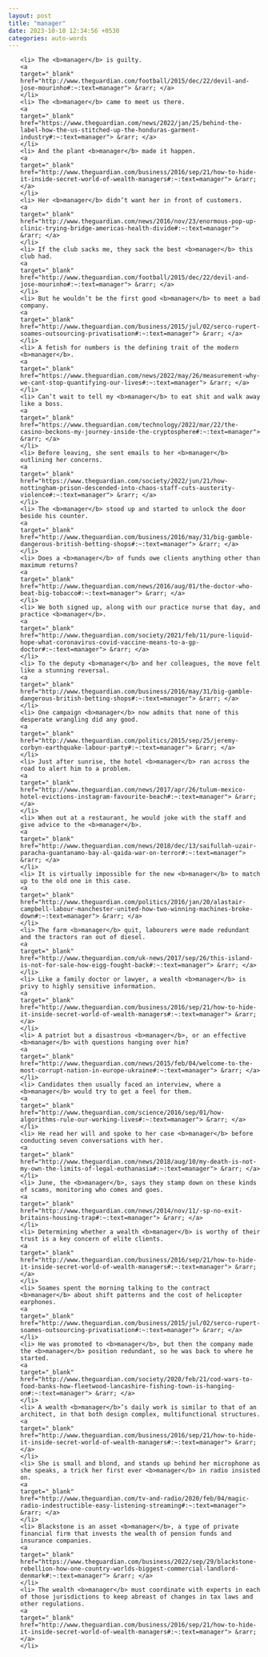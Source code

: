 ```yaml
---
layout: post
title: "manager"
date: 2023-10-10 12:34:56 +0530
categories: auto-words
---
```

<ol>

    <li> The <b>manager</b> is guilty.
    <a 
    target="_blank" 
    href="http://www.theguardian.com/football/2015/dec/22/devil-and-jose-mourinho#:~:text=manager"> &rarr; </a>
    </li>
    <li> The <b>manager</b> came to meet us there.
    <a 
    target="_blank" 
    href="https://www.theguardian.com/news/2022/jan/25/behind-the-label-how-the-us-stitched-up-the-honduras-garment-industry#:~:text=manager"> &rarr; </a>
    </li>
    <li> And the plant <b>manager</b> made it happen.
    <a 
    target="_blank" 
    href="http://www.theguardian.com/business/2016/sep/21/how-to-hide-it-inside-secret-world-of-wealth-managers#:~:text=manager"> &rarr; </a>
    </li>
    <li> Her <b>manager</b> didn’t want her in front of customers.
    <a 
    target="_blank" 
    href="http://www.theguardian.com/news/2016/nov/23/enormous-pop-up-clinic-trying-bridge-americas-health-divide#:~:text=manager"> &rarr; </a>
    </li>
    <li> If the club sacks me, they sack the best <b>manager</b> this club had.
    <a 
    target="_blank" 
    href="http://www.theguardian.com/football/2015/dec/22/devil-and-jose-mourinho#:~:text=manager"> &rarr; </a>
    </li>
    <li> But he wouldn’t be the first good <b>manager</b> to meet a bad company.
    <a 
    target="_blank" 
    href="http://www.theguardian.com/business/2015/jul/02/serco-rupert-soames-outsourcing-privatisation#:~:text=manager"> &rarr; </a>
    </li>
    <li> A fetish for numbers is the defining trait of the modern <b>manager</b>.
    <a 
    target="_blank" 
    href="https://www.theguardian.com/news/2022/may/26/measurement-why-we-cant-stop-quantifying-our-lives#:~:text=manager"> &rarr; </a>
    </li>
    <li> Can’t wait to tell my <b>manager</b> to eat shit and walk away like a boss.
    <a 
    target="_blank" 
    href="https://www.theguardian.com/technology/2022/mar/22/the-casino-beckons-my-journey-inside-the-cryptosphere#:~:text=manager"> &rarr; </a>
    </li>
    <li> Before leaving, she sent emails to her <b>manager</b> outlining her concerns.
    <a 
    target="_blank" 
    href="https://www.theguardian.com/society/2022/jun/21/how-nottingham-prison-descended-into-chaos-staff-cuts-austerity-violence#:~:text=manager"> &rarr; </a>
    </li>
    <li> The <b>manager</b> stood up and started to unlock the door beside his counter.
    <a 
    target="_blank" 
    href="http://www.theguardian.com/business/2016/may/31/big-gamble-dangerous-british-betting-shops#:~:text=manager"> &rarr; </a>
    </li>
    <li> Does a <b>manager</b> of funds owe clients anything other than maximum returns?
    <a 
    target="_blank" 
    href="http://www.theguardian.com/news/2016/aug/01/the-doctor-who-beat-big-tobacco#:~:text=manager"> &rarr; </a>
    </li>
    <li> We both signed up, along with our practice nurse that day, and practice <b>manager</b>.
    <a 
    target="_blank" 
    href="http://www.theguardian.com/society/2021/feb/11/pure-liquid-hope-what-coronavirus-covid-vaccine-means-to-a-gp-doctor#:~:text=manager"> &rarr; </a>
    </li>
    <li> To the deputy <b>manager</b> and her colleagues, the move felt like a stunning reversal.
    <a 
    target="_blank" 
    href="http://www.theguardian.com/business/2016/may/31/big-gamble-dangerous-british-betting-shops#:~:text=manager"> &rarr; </a>
    </li>
    <li> One campaign <b>manager</b> now admits that none of this desperate wrangling did any good.
    <a 
    target="_blank" 
    href="http://www.theguardian.com/politics/2015/sep/25/jeremy-corbyn-earthquake-labour-party#:~:text=manager"> &rarr; </a>
    </li>
    <li> Just after sunrise, the hotel <b>manager</b> ran across the road to alert him to a problem.
    <a 
    target="_blank" 
    href="http://www.theguardian.com/news/2017/apr/26/tulum-mexico-hotel-evictions-instagram-favourite-beach#:~:text=manager"> &rarr; </a>
    </li>
    <li> When out at a restaurant, he would joke with the staff and give advice to the <b>manager</b>.
    <a 
    target="_blank" 
    href="http://www.theguardian.com/news/2018/dec/13/saifullah-uzair-paracha-guantanamo-bay-al-qaida-war-on-terror#:~:text=manager"> &rarr; </a>
    </li>
    <li> It is virtually impossible for the new <b>manager</b> to match up to the old one in this case.
    <a 
    target="_blank" 
    href="http://www.theguardian.com/politics/2016/jan/20/alastair-campbell-labour-manchester-united-how-two-winning-machines-broke-down#:~:text=manager"> &rarr; </a>
    </li>
    <li> The farm <b>manager</b> quit, labourers were made redundant and the tractors ran out of diesel.
    <a 
    target="_blank" 
    href="http://www.theguardian.com/uk-news/2017/sep/26/this-island-is-not-for-sale-how-eigg-fought-back#:~:text=manager"> &rarr; </a>
    </li>
    <li> Like a family doctor or lawyer, a wealth <b>manager</b> is privy to highly sensitive information.
    <a 
    target="_blank" 
    href="http://www.theguardian.com/business/2016/sep/21/how-to-hide-it-inside-secret-world-of-wealth-managers#:~:text=manager"> &rarr; </a>
    </li>
    <li> A patriot but a disastrous <b>manager</b>, or an effective <b>manager</b> with questions hanging over him?
    <a 
    target="_blank" 
    href="http://www.theguardian.com/news/2015/feb/04/welcome-to-the-most-corrupt-nation-in-europe-ukraine#:~:text=manager"> &rarr; </a>
    </li>
    <li> Candidates then usually faced an interview, where a <b>manager</b> would try to get a feel for them.
    <a 
    target="_blank" 
    href="http://www.theguardian.com/science/2016/sep/01/how-algorithms-rule-our-working-lives#:~:text=manager"> &rarr; </a>
    </li>
    <li> He read her will and spoke to her case <b>manager</b> before conducting seven conversations with her.
    <a 
    target="_blank" 
    href="http://www.theguardian.com/news/2018/aug/10/my-death-is-not-my-own-the-limits-of-legal-euthanasia#:~:text=manager"> &rarr; </a>
    </li>
    <li> June, the <b>manager</b>, says they stamp down on these kinds of scams, monitoring who comes and goes.
    <a 
    target="_blank" 
    href="http://www.theguardian.com/news/2014/nov/11/-sp-no-exit-britains-housing-trap#:~:text=manager"> &rarr; </a>
    </li>
    <li> Determining whether a wealth <b>manager</b> is worthy of their trust is a key concern of elite clients.
    <a 
    target="_blank" 
    href="http://www.theguardian.com/business/2016/sep/21/how-to-hide-it-inside-secret-world-of-wealth-managers#:~:text=manager"> &rarr; </a>
    </li>
    <li> Soames spent the morning talking to the contract <b>manager</b> about shift patterns and the cost of helicopter earphones.
    <a 
    target="_blank" 
    href="http://www.theguardian.com/business/2015/jul/02/serco-rupert-soames-outsourcing-privatisation#:~:text=manager"> &rarr; </a>
    </li>
    <li> He was promoted to <b>manager</b>, but then the company made the <b>manager</b> position redundant, so he was back to where he started.
    <a 
    target="_blank" 
    href="http://www.theguardian.com/society/2020/feb/21/cod-wars-to-food-banks-how-fleetwood-lancashire-fishing-town-is-hanging-on#:~:text=manager"> &rarr; </a>
    </li>
    <li> A wealth <b>manager</b>’s daily work is similar to that of an architect, in that both design complex, multifunctional structures.
    <a 
    target="_blank" 
    href="http://www.theguardian.com/business/2016/sep/21/how-to-hide-it-inside-secret-world-of-wealth-managers#:~:text=manager"> &rarr; </a>
    </li>
    <li> She is small and blond, and stands up behind her microphone as she speaks, a trick her first ever <b>manager</b> in radio insisted on.
    <a 
    target="_blank" 
    href="http://www.theguardian.com/tv-and-radio/2020/feb/04/magic-radio-indestructible-easy-listening-streaming#:~:text=manager"> &rarr; </a>
    </li>
    <li> Blackstone is an asset <b>manager</b>, a type of private financial firm that invests the wealth of pension funds and insurance companies.
    <a 
    target="_blank" 
    href="https://www.theguardian.com/business/2022/sep/29/blackstone-rebellion-how-one-country-worlds-biggest-commercial-landlord-denmark#:~:text=manager"> &rarr; </a>
    </li>
    <li> The wealth <b>manager</b> must coordinate with experts in each of those jurisdictions to keep abreast of changes in tax laws and other regulations.
    <a 
    target="_blank" 
    href="http://www.theguardian.com/business/2016/sep/21/how-to-hide-it-inside-secret-world-of-wealth-managers#:~:text=manager"> &rarr; </a>
    </li>